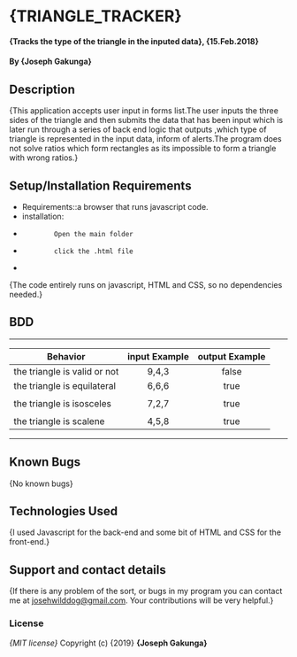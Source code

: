 # {TRIANGLE_TRACKER}
#### {Tracks the type of the triangle in the inputed data}, {15.Feb.2018}
#### By **{Joseph Gakunga}**
## Description
{This application accepts user input in forms list.The user inputs the three sides of the triangle and then submits the data that has been input which is later run through a series of back end logic that outputs ,which type of triangle is represented in the input data, inform of alerts.The program does not solve ratios which form rectangles as its impossible to form a triangle with wrong ratios.}
## Setup/Installation Requirements
* Requirements::a browser that runs javascript code.
* installation:
*             Open the main folder
*             click the .html file
*
{The code entirely runs on javascript, HTML and CSS, so no dependencies needed.}
## BDD
____________________________________________________________________________________
|Behavior                               |input Example         |output Example     |
|---------------------------------------|:--------------------:|:-----------------:|
|the triangle is valid or not           | 9,4,3                |        false      |     |                                       |                      |                   |
| the triangle is equilateral           |    6,6,6             |        true       |
|                                       |                      |                   |
|the triangle is isosceles              |    7,2,7             |         true      |
|                                       |                      |                   |
|the triangle is scalene                |   4,5,8              |         true      |
************************************************************************************
## Known Bugs
{No known bugs}
## Technologies Used
{I used Javascript for the back-end and some bit of HTML and CSS for the front-end.}
## Support and contact details
{If there is any problem of the sort, or bugs in my program you can contact me at josehwilddog@gmail.com. Your contributions will be very helpful.}
### License
*{MIT license}*
Copyright (c) {2019} **{Joseph Gakunga}**
